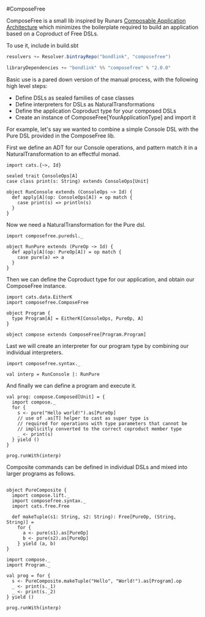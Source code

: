 #ComposeFree

ComposeFree is a small lib inspired by Runars
[Composable Application Architecture](http://functionaltalks.org/2014/11/23/runar-oli-bjarnason-free-monad/)
which minimizes the boilerplate required to build an application based on a Coproduct of
Free DSLs.

To use it, include in build.sbt

```scala
resolvers += Resolver.bintrayRepo("bondlink", "composefree")

libraryDependencies += "bondlink" %% "composefree" % "2.0.0"
```

Basic use is a pared down version of the manual process, with the following high level steps:

* Define DSLs as sealed families of case classes
* Define interpreters for DSLs as NaturalTransformations
* Define the application Coproduct type for your composed DSLs
* Create an instance of ComposeFree[YourApplicationType] and import it

For example, let's say we wanted to combine a simple Console DSL with the Pure DSL
provided in the ComposeFree lib.

First we define an ADT for our Console operations, and pattern match it
in a NaturalTransformation to an effectful monad.

```tut:book:silent
import cats.{~>, Id}

sealed trait ConsoleOps[A]
case class print(s: String) extends ConsoleOps[Unit]

object RunConsole extends (ConsoleOps ~> Id) {
  def apply[A](op: ConsoleOps[A]) = op match {
    case print(s) => println(s)
  }
}
```

Now we need a NaturalTransformation for the Pure dsl.

```tut:book:silent
import composefree.puredsl._

object RunPure extends (PureOp ~> Id) {
  def apply[A](op: PureOp[A]) = op match {
    case pure(a) => a
  }
}
```

Then we can define the Coproduct type for our application, and obtain our ComposeFree
instance.

```tut:book:silent
import cats.data.EitherK
import composefree.ComposeFree

object Program {
  type Program[A] = EitherK[ConsoleOps, PureOp, A]
}

object compose extends ComposeFree[Program.Program]
```

Last we will create an interpreter for our program type by combining our individual
interpreters.

```tut:book:silent
import composefree.syntax._

val interp = RunConsole |: RunPure
```

And finally we can define a program and execute it.

```tut:book
val prog: compose.Composed[Unit] = {
  import compose._
  for {
    s <- pure("Hello world!").as[PureOp]
    // use of .as[T] helper to cast as super type is
    // required for operations with type parameters that cannot be
    // implicitly converted to the correct coproduct member type
    _ <- print(s)
  } yield ()
}

prog.runWith(interp)
```

Composite commands can be defined in individual DSLs and mixed into
larger programs as follows.

```tut:book

object PureComposite {
  import compose.lift._
  import composefree.syntax._
  import cats.free.Free

  def makeTuple(s1: String, s2: String): Free[PureOp, (String, String)] =
    for {
      a <- pure(s1).as[PureOp]
      b <- pure(s2).as[PureOp]
    } yield (a, b)
}

import compose._
import Program._

val prog = for {
  s <- PureComposite.makeTuple("Hello", "World!").as[Program].op
  _ <- print(s._1)
  _ <- print(s._2)
} yield ()

prog.runWith(interp)
```
